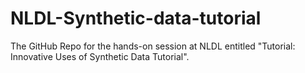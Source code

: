 # NLDL-Synthetic-data-tutorial
The GitHub Repo for the hands-on session at NLDL entitled "Tutorial: Innovative Uses of Synthetic Data Tutorial".
